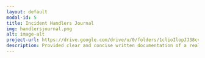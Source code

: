 ```yaml
---
layout: default
modal-id: 5
title: Incident Handlers Journal
img: handlersjournal.png
alt: image-alt
project-url: https://drive.google.com/drive/u/0/folders/1clioIlopJJ38cvYMis2FT5sg8TB9I4S4
description: Provided clear and concise written documentation of a real-world cybersecurity incident response process. Detailed events chronologically and documented tools used, lessons learned, and process improvements.
---
```



